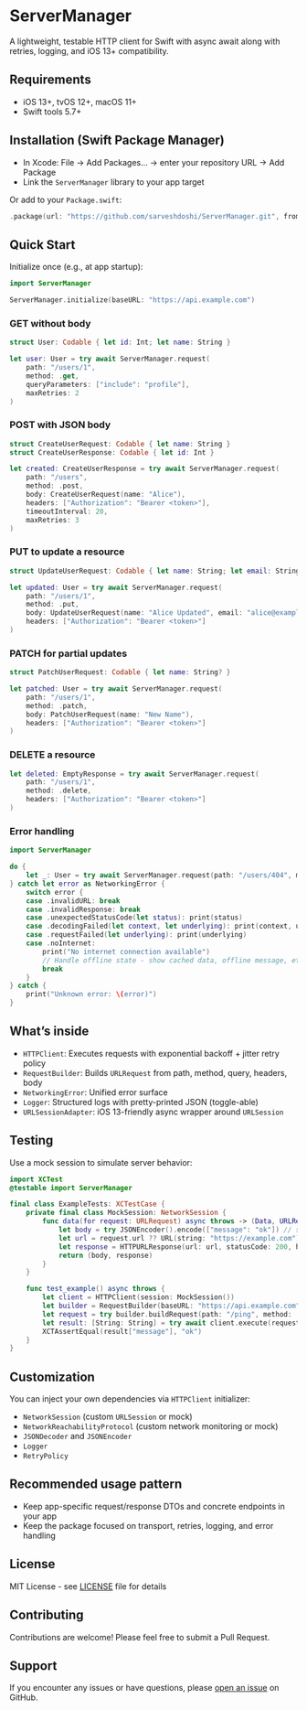 # ServerManager

A lightweight, testable HTTP client for Swift with async await along with retries, logging, and iOS 13+ compatibility.

## Requirements
- iOS 13+, tvOS 12+, macOS 11+
- Swift tools 5.7+

## Installation (Swift Package Manager)
- In Xcode: File → Add Packages… → enter your repository URL → Add Package
- Link the `ServerManager` library to your app target

Or add to your `Package.swift`:
```swift
.package(url: "https://github.com/sarveshdoshi/ServerManager.git", from: "1.0.0")
```

## Quick Start
Initialize once (e.g., at app startup):
```swift
import ServerManager

ServerManager.initialize(baseURL: "https://api.example.com")
```

### GET without body
```swift
struct User: Codable { let id: Int; let name: String }

let user: User = try await ServerManager.request(
    path: "/users/1",
    method: .get,
    queryParameters: ["include": "profile"],
    maxRetries: 2
)
```

### POST with JSON body
```swift
struct CreateUserRequest: Codable { let name: String }
struct CreateUserResponse: Codable { let id: Int }

let created: CreateUserResponse = try await ServerManager.request(
    path: "/users",
    method: .post,
    body: CreateUserRequest(name: "Alice"),
    headers: ["Authorization": "Bearer <token>"],
    timeoutInterval: 20,
    maxRetries: 3
)
```

### PUT to update a resource
```swift
struct UpdateUserRequest: Codable { let name: String; let email: String }

let updated: User = try await ServerManager.request(
    path: "/users/1",
    method: .put,
    body: UpdateUserRequest(name: "Alice Updated", email: "alice@example.com"),
    headers: ["Authorization": "Bearer <token>"]
)
```

### PATCH for partial updates
```swift
struct PatchUserRequest: Codable { let name: String? }

let patched: User = try await ServerManager.request(
    path: "/users/1",
    method: .patch,
    body: PatchUserRequest(name: "New Name"),
    headers: ["Authorization": "Bearer <token>"]
)
```

### DELETE a resource
```swift
let deleted: EmptyResponse = try await ServerManager.request(
    path: "/users/1",
    method: .delete,
    headers: ["Authorization": "Bearer <token>"]
)
```

### Error handling
```swift
import ServerManager

do {
    let _: User = try await ServerManager.request(path: "/users/404", method: .get)
} catch let error as NetworkingError {
    switch error {
    case .invalidURL: break
    case .invalidResponse: break
    case .unexpectedStatusCode(let status): print(status)
    case .decodingFailed(let context, let underlying): print(context, underlying)
    case .requestFailed(let underlying): print(underlying)
    case .noInternet: 
        print("No internet connection available")
        // Handle offline state - show cached data, offline message, etc.
        break
    }
} catch {
    print("Unknown error: \(error)")
}
```

## What’s inside
- `HTTPClient`: Executes requests with exponential backoff + jitter retry policy
- `RequestBuilder`: Builds `URLRequest` from path, method, query, headers, body
- `NetworkingError`: Unified error surface
- `Logger`: Structured logs with pretty-printed JSON (toggle-able)
- `URLSessionAdapter`: iOS 13-friendly async wrapper around `URLSession`

## Testing
Use a mock session to simulate server behavior:
```swift
import XCTest
@testable import ServerManager

final class ExampleTests: XCTestCase {
    private final class MockSession: NetworkSession {
        func data(for request: URLRequest) async throws -> (Data, URLResponse) {
            let body = try JSONEncoder().encode(["message": "ok"]) // sample payload
            let url = request.url ?? URL(string: "https://example.com")!
            let response = HTTPURLResponse(url: url, statusCode: 200, httpVersion: nil, headerFields: nil)!
            return (body, response)
        }
    }

    func test_example() async throws {
        let client = HTTPClient(session: MockSession())
        let builder = RequestBuilder(baseURL: "https://api.example.com")
        let request = try builder.buildRequest(path: "/ping", method: .get, query: nil, body: Optional<String>.none)
        let result: [String: String] = try await client.execute(request, maxRetries: 0)
        XCTAssertEqual(result["message"], "ok")
    }
}
```

## Customization
You can inject your own dependencies via `HTTPClient` initializer:
- `NetworkSession` (custom `URLSession` or mock)
- `NetworkReachabilityProtocol` (custom network monitoring or mock)
- `JSONDecoder` and `JSONEncoder`
- `Logger`
- `RetryPolicy`

## Recommended usage pattern
- Keep app-specific request/response DTOs and concrete endpoints in your app
- Keep the package focused on transport, retries, logging, and error handling

## License
MIT License - see [LICENSE](LICENSE) file for details

## Contributing
Contributions are welcome! Please feel free to submit a Pull Request.

## Support
If you encounter any issues or have questions, please [open an issue](https://github.com/sarveshdoshi/ServerManager/issues) on GitHub.
